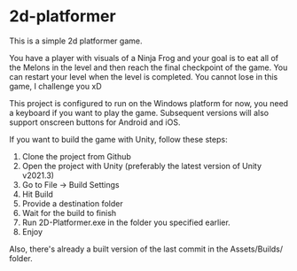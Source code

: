 # 2d-platformer
This is a simple 2d platformer game.

You have a player with visuals of a Ninja Frog and your goal is to eat all of the Melons in the level and then reach the final checkpoint of the game.
You can restart your level when the level is completed.
You cannot lose in this game, I challenge you xD

This project is configured to run on the Windows platform for now, you need a keyboard if you want to play the game. Subsequent versions will also support onscreen buttons for Android and iOS.

If you want to build the game with Unity, follow these steps:
1. Clone the project from Github
2. Open the project with Unity (preferably the latest version of Unity v2021.3)
3. Go to File -> Build Settings
4. Hit Build
5. Provide a destination folder
6. Wait for the build to finish
7. Run 2D-Platformer.exe in the folder you specified earlier.
8. Enjoy

Also, there's already a built version of the last commit in the Assets/Builds/ folder.
